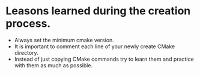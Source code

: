 # Leasons learned during the creation process.

*   Always set the minimum cmake version.
*   It is important to comment each line of your newly create CMake directory.
*   Instead of just copying CMake commands try to learn them and practice with them as much as possible.
